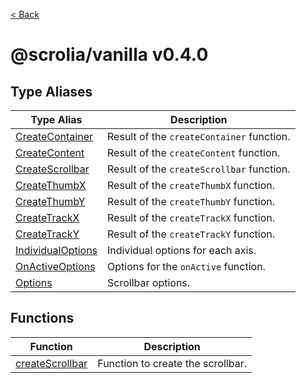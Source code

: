 [< Back](./../../README.md)

# @scrolia/vanilla v0.4.0

## Type Aliases

| Type Alias | Description |
| ------ | ------ |
| [CreateContainer](type-aliases/CreateContainer.md) | Result of the `createContainer` function. |
| [CreateContent](type-aliases/CreateContent.md) | Result of the `createContent` function. |
| [CreateScrollbar](type-aliases/CreateScrollbar.md) | Result of the `createScrollbar` function. |
| [CreateThumbX](type-aliases/CreateThumbX.md) | Result of the `createThumbX` function. |
| [CreateThumbY](type-aliases/CreateThumbY.md) | Result of the `createThumbY` function. |
| [CreateTrackX](type-aliases/CreateTrackX.md) | Result of the `createTrackX` function. |
| [CreateTrackY](type-aliases/CreateTrackY.md) | Result of the `createTrackY` function. |
| [IndividualOptions](type-aliases/IndividualOptions.md) | Individual options for each axis. |
| [OnActiveOptions](type-aliases/OnActiveOptions.md) | Options for the `onActive` function. |
| [Options](type-aliases/Options.md) | Scrollbar options. |

## Functions

| Function | Description |
| ------ | ------ |
| [createScrollbar](functions/createScrollbar.md) | Function to create the scrollbar. |
